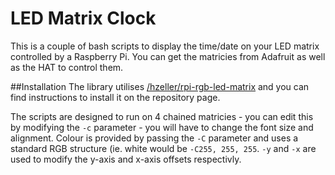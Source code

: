 # LED Matrix Clock
This is a couple of bash scripts to display the time/date on your LED matrix controlled by a Raspberry Pi.
You can get the matricies from Adafruit as well as the HAT to control them. 

##Installation
The library utilises [/hzeller/rpi-rgb-led-matrix](https://github.com/hzeller/rpi-rgb-led-matrix) and you can find instructions to install it on the repository page. 

The scripts are designed to run on 4 chained matricies - you can edit this by modifying the `-c` parameter - you will have to change the font size and alignment. Colour is provided by passing the `-C` parameter and uses a standard RGB structure (ie. white would be `-C255, 255, 255`. `-y` and `-x` are used to modify the y-axis and x-axis offsets respectivly. 
